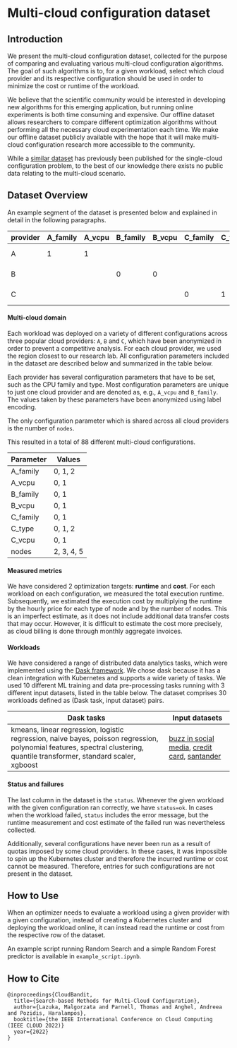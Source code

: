 # Multi-cloud configuration dataset

## Introduction

We present the multi-cloud configuration dataset, collected for the purpose of comparing and evaluating various multi-cloud configuration algorithms. The goal of such algorithms is to, for a given workload, select which cloud provider and its respective configuration should be used in order to minimize the cost or runtime of the workload. 

We believe that the scientific community would be interested in developing new algorithms for this emerging application, but running online experiments is both time consuming and expensive. Our offline dataset allows researchers to compare different optimization algorithms without performing all the necessary cloud experimentation each time. We make our offline dataset publicly available with the hope that it will make multi-cloud configuration research more accessible to the community.

While a [similar dataset](https://github.com/oxhead/scout) has previously been published for the single-cloud configuration problem, to the best of our knowledge there exists no public data relating to the multi-cloud scenario.

## Dataset Overview

An example segment of the dataset is presented below and explained in detail in the following paragraphs.

| provider | A_family | A_vcpu | B_family | B_vcpu | C_family | C_type | C_vcpu | nodes | workload | target_cost | target_runtime | status |
|----|----|----|----|----|----|----|----|----|----|----|----|----|
| A  | 1 | 1 |   |   |   |   |   | 3 | santander-xgboost | 0.004 | 78.889 | ok |
| B  |   |   | 0 | 0 |   |   |   | 5 | buzz-kmeans | 0.010 | 27.047 | ok |
| C  |   |   |   |   | 0 | 1 | 0 | 2 | santander-xgboost | 0.018 | 598.825 | Timed out. |

#### Multi-cloud domain

Each workload was deployed on a variety of different configurations across three popular cloud providers: `A`, `B` and `C`, which have been anonymized in order to prevent a competitive analysis. For each cloud provider, we used the region closest to our research lab. All configuration parameters included in the dataset are described below and summarized in the table below.

Each provider has several configuration parameters that have to be set, such as the CPU family and type. Most configuration parameters are unique to just one cloud provider and are denoted as, e.g., `A_vcpu` and `B_family`. The values taken by these parameters have been anonymized using label encoding. 

The only configuration parameter which is shared across all cloud providers is the number of `nodes`.

This resulted in a total of 88 different multi-cloud configurations.

| Parameter | Values     |
|-----------|------------|
| A_family  | 0, 1, 2    |
| A_vcpu    | 0, 1       |
| B_family  | 0, 1       |
| B_vcpu    | 0, 1       |
| C_family  | 0, 1       |
| C_type    | 0, 1, 2    |
| C_vcpu    | 0, 1       |
| nodes     | 2, 3, 4, 5 |

#### Measured metrics

We have considered 2 optimization targets: **runtime** and **cost**. 
For each workload on each configuration, we measured the total execution runtime.
Subsequently, we estimated the execution cost by multiplying the runtime by the hourly price for each type of node and by the number of nodes. This is an imperfect estimate, as it does not include additional data transfer costs that may occur. However, it is difficult to estimate the cost more precisely, as cloud billing is done through monthly aggregate invoices.

#### Workloads

We have considered a range of distributed data analytics tasks, which were implemented using the [Dask framework](https://www.dask.org/). We chose dask because it has a clean integration with Kubernetes and supports a wide variety of tasks. We used 10 different ML training and data pre-processing tasks running with 3 different input datasets, listed in the table below. The dataset comprises 30 workloads defined as (Dask task, input dataset) pairs.

| Dask tasks | Input datasets |
|-----|-----|
| kmeans, linear regression, logistic regression, naive bayes, poisson regression, polynomial features, spectral clustering, quantile transformer, standard scaler, xgboost | [buzz in social media](http://archive.ics.uci.edu/ml/datasets/Buzz+in+social+media+), [credit card](https://www.kaggle.com/datasets/mlg-ulb/creditcardfraud), [santander](https://www.kaggle.com/c/santander-customer-transaction-prediction) |

#### Status and failures

The last column in the dataset is the `status`. Whenever the given workload with the given configuration ran correctly, we have `status=ok`. In cases when the workload failed, `status` includes the error message, but the runtime measurement and cost estimate of the failed run was nevertheless collected.

Additionally, several configurations have never been run as a result of quotas imposed by some cloud providers. In these cases, it was impossible to spin up the Kubernetes cluster and therefore the incurred runtime or cost cannot be measured. Therefore, entries for such configurations are not present in the dataset.

## How to Use

When an optimizer needs to evaluate a workload using a given provider with a given configuration, instead of creating a Kubernetes cluster and deploying the workload online, it can instead read the runtime or cost from the respective row of the dataset. 

An example script running Random Search and a simple Random Forest predictor is available in `example_script.ipynb`.

## How to Cite

```
@inproceedings{CloudBandit,
  title={Search-based Methods for Multi-Cloud Configuration},
  author={Lazuka, Malgorzata and Parnell, Thomas and Anghel, Andreea and Pozidis, Haralampos},
  booktitle={the IEEE International Conference on Cloud Computing (IEEE CLOUD 2022)}
  year={2022}
}
```
